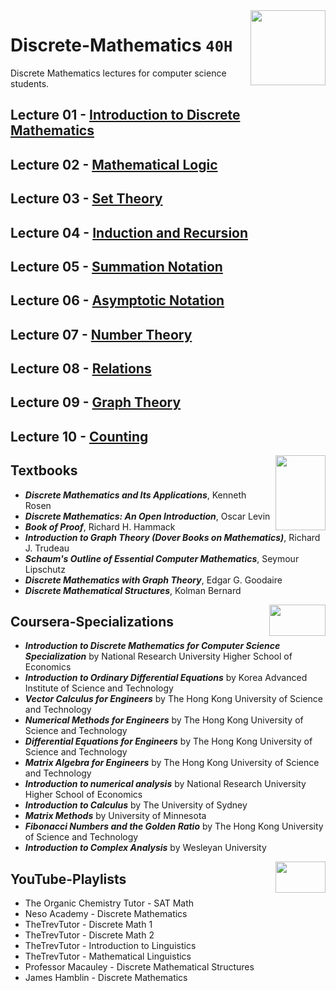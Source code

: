 <img align="right" width="120" height="120" src="https://github.com/cs-MohamedAyman/Computer-Science-Textbooks/blob/master/logos/discrete-mathematics.jpg">

# Discrete-Mathematics `40H`
Discrete Mathematics lectures for computer science students.

## Lecture 01 - [Introduction to Discrete Mathematics]()
## Lecture 02 - [Mathematical Logic]()
## Lecture 03 - [Set Theory]()
## Lecture 04 - [Induction and Recursion]()
## Lecture 05 - [Summation Notation]()
## Lecture 06 - [Asymptotic Notation]()
## Lecture 07 - [Number Theory]()
## Lecture 08 - [Relations]()
## Lecture 09 - [Graph Theory]()
## Lecture 10 - [Counting]()

<img align="right" width="80" height="120" src="https://github.com/cs-MohamedAyman/Computer-Science-Textbooks/blob/master/logos/textbooks.jpg">

## Textbooks

* ***Discrete Mathematics and Its Applications***, Kenneth Rosen
* ***Discrete Mathematics: An Open Introduction***, Oscar Levin
* ***Book of Proof***, Richard H. Hammack
* ***Introduction to Graph Theory (Dover Books on Mathematics)***, Richard J. Trudeau
* ***Schaum's Outline of Essential Computer Mathematics***, Seymour Lipschutz
* ***Discrete Mathematics with Graph Theory***, Edgar G. Goodaire
* ***Discrete Mathematical Structures***, Kolman Bernard

<img align="right" width="90" height="50" src="https://github.com/cs-MohamedAyman/Coursera-Specializations/blob/master/organizations-logos/coursera.jpg">

## Coursera-Specializations

* ***Introduction to Discrete Mathematics for Computer Science Specialization*** by National Research University Higher School of Economics
* ***Introduction to Ordinary Differential Equations*** by Korea Advanced Institute of Science and Technology
* ***Vector Calculus for Engineers*** by The Hong Kong University of Science and Technology
* ***Numerical Methods for Engineers*** by The Hong Kong University of Science and Technology
* ***Differential Equations for Engineers*** by The Hong Kong University of Science and Technology
* ***Matrix Algebra for Engineers*** by The Hong Kong University of Science and Technology
* ***Introduction to numerical analysis*** by National Research University Higher School of Economics
* ***Introduction to Calculus*** by The University of Sydney
* ***Matrix Methods*** by University of Minnesota
* ***Fibonacci Numbers and the Golden Ratio*** by The Hong Kong University of Science and Technology
* ***Introduction to Complex Analysis*** by Wesleyan University

<img align="right" width="80" height="50" src="https://github.com/cs-MohamedAyman/YouTube-Playlists/blob/master/organizations-logos/youtube.jpg">

## YouTube-Playlists

* The Organic Chemistry Tutor - SAT Math
* Neso Academy - Discrete Mathematics
* TheTrevTutor - Discrete Math 1
* TheTrevTutor - Discrete Math 2
* TheTrevTutor - Introduction to Linguistics
* TheTrevTutor - Mathematical Linguistics
* Professor Macauley - Discrete Mathematical Structures
* James Hamblin - Discrete Mathematics
